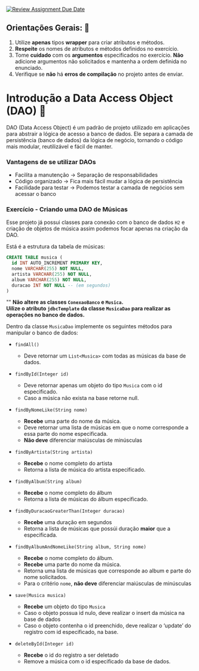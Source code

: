 [![Review Assignment Due Date](https://classroom.github.com/assets/deadline-readme-button-22041afd0340ce965d47ae6ef1cefeee28c7c493a6346c4f15d667ab976d596c.svg)](https://classroom.github.com/a/zk0ras-q)
## Orientações Gerais: 🚨
1. Utilize **apenas** tipos **wrapper** para criar atributos e métodos.
2. **Respeite** os nomes de atributos e métodos definidos no exercício.
3. Tome **cuidado** com os **argumentos** especificados no exercício.
   **Não** adicione argumentos não solicitados e mantenha a ordem definida no enunciado.
4. Verifique se **não** há **erros de compilação** no projeto antes de enviar.

# Introdução a Data Access Object (DAO) 📎

DAO (Data Access Object) é um padrão de projeto utilizado em aplicações para abstrair a lógica de acesso a banco de 
dados. Ele separa a camada de persistência (banco de dados) da lógica de negócio, tornando o código mais modular, 
reutilizável e fácil de manter.

### Vantagens de se utilizar DAOs
* Facilita a manutenção → Separação de responsabilidades
* Código organizado → Fica mais fácil mudar a lógica de persistência
* Facilidade para testar → Podemos testar a camada de negócios sem acessar o banco

### Exercício - Criando uma DAO de Músicas

Esse projeto já possui classes para conexão com o banco de dados `H2` e criação de objetos de música
assim podemos focar apenas na criação da DAO.

Está é a estrutura da tabela de músicas:
```sql
CREATE TABLE musica (
  id INT AUTO_INCREMENT PRIMARY KEY,
  nome VARCHAR(255) NOT NULL,
  artista VARCHAR(255) NOT NULL,
  album VARCHAR(255) NOT NULL,
  duracao INT NOT NULL -- (em segundos)
)
```
""
**Não altere as classes `ConexaoBanco` e `Musica`.**\
**Uilize o atributo `jdbcTemplate` da classe `MusicaDao` para realizar as operações no banco de dados.**

Dentro da classe `MusicaDao` implemente os seguintes métodos para manipular o banco de dados:

* `findAll()`
  * Deve retornar um `List<Musica>` com todas as músicas da base de dados.


* `findById(Integer id)`
  * Deve retornar apenas um objeto do tipo `Musica` com o id especificado.
  * Caso a música não exista na base retorne null.


* `findByNomeLike(String nome)`
  * **Recebe** uma parte do nome da música. 
  * Deve retornar uma lista de músicas em que o nome corresponde a essa parte do nome especificada.
  * **Não deve** diferenciar maiúsculas de minúsculas 


* `findByArtista(String artista)`
  * **Recebe** o nome completo do artista
  * Retorna a lista de música do artista especificado.


* `findByAlbum(String album)`
  * **Recebe** o nome completo do álbum
  * Retorna a lista de músicas do álbum especificado.


* `findByDuracaoGreaterThan(Integer duracao)`
  * **Recebe** uma duração em segundos
  * Retorna a lista de músicas que possúi duração **maior** que a especificada.


* `findByAlbumAndNomeLike(String album, String nome)`
  * **Recebe** o nome completo do álbum.
  * **Recebe** uma parte do nome da música.
  * Retorna uma lista de músicas que corresponde ao album e parte do nome solicitados.
  * Para o critério `nome`, **não deve** diferenciar maiúsculas de minúsculas 


* `save(Musica musica)`
  * **Recebe** um objeto do tipo `Musica`
  * Caso o objeto possua id nulo, deve realizar o insert da música na base de dados
  * Caso o objeto contenha o id preenchido, deve realizar o ‘update’ do registro com id especificado, na base.


* `deleteById(Integer id)`
  * **Recebe** o id do registro a ser deletado
  * Remove a música com o id especificado da base de dados.
